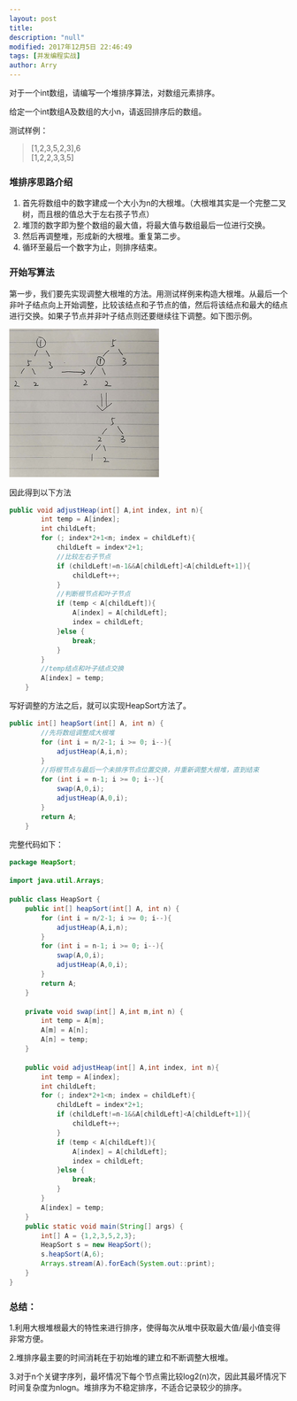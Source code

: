 ```yaml
---
layout: post
title: 
description: "null"
modified: 2017年12月5日 22:46:49
tags: [并发编程实战]
author: Arry
---
```

对于一个int数组，请编写一个堆排序算法，对数组元素排序。

给定一个int数组A及数组的大小n，请返回排序后的数组。

测试样例：
> [1,2,3,5,2,3],6  
> [1,2,2,3,3,5]  

 
###  堆排序思路介绍

1. 首先将数组中的数字建成一个大小为n的大根堆。（大根堆其实是一个完整二叉树，而且根的值总大于左右孩子节点）
2. 堆顶的数字即为整个数组的最大值，将最大值与数组最后一位进行交换。
3. 然后再调整堆，形成新的大根堆。重复第二步。
4. 循环至最后一个数字为止，则排序结束。

### 开始写算法


第一步，我们要先实现调整大根堆的方法。用测试样例来构造大根堆。从最后一个非叶子结点向上开始调整，比较该结点和子节点的值，然后将该结点和最大的结点进行交换。如果子节点并非叶子结点则还要继续往下调整。如下图示例。


![](/assets/img/2chashulizi.jpg)

因此得到以下方法
```java
public void adjustHeap(int[] A,int index, int n){
        int temp = A[index];
        int childLeft;
        for (; index*2+1<n; index = childLeft){
            childLeft = index*2+1;
            //比较左右子节点
            if (childLeft!=n-1&&A[childLeft]<A[childLeft+1]){
                childLeft++;
            }
            //判断根节点和叶子节点
            if (temp < A[childLeft]){
                A[index] = A[childLeft];
                index = childLeft;
            }else {
                break;
            }
        }
        //temp结点和叶子结点交换
        A[index] = temp;
    }
```

写好调整的方法之后，就可以实现HeapSort方法了。


```java  
public int[] heapSort(int[] A, int n) {
        //先将数组调整成大根堆
        for (int i = n/2-1; i >= 0; i--){
            adjustHeap(A,i,n);
        }
        //将根节点与最后一个未排序节点位置交换，并重新调整大根堆，直到结束
        for (int i = n-1; i >= 0; i--){
            swap(A,0,i);
            adjustHeap(A,0,i);
        }
        return A;
    }
```


完整代码如下：
```java
package HeapSort;

import java.util.Arrays;

public class HeapSort {
    public int[] heapSort(int[] A, int n) {
        for (int i = n/2-1; i >= 0; i--){
            adjustHeap(A,i,n);
        }
        for (int i = n-1; i >= 0; i--){
            swap(A,0,i);
            adjustHeap(A,0,i);
        }
        return A;
    }

    private void swap(int[] A,int m,int n) {
        int temp = A[m];
        A[m] = A[n];
        A[n] = temp;
    }

    public void adjustHeap(int[] A,int index, int n){
        int temp = A[index];
        int childLeft;
        for (; index*2+1<n; index = childLeft){
            childLeft = index*2+1;
            if (childLeft!=n-1&&A[childLeft]<A[childLeft+1]){
                childLeft++;
            }
            if (temp < A[childLeft]){
                A[index] = A[childLeft];
                index = childLeft;
            }else {
                break;
            }
        }
        A[index] = temp;
    }
    public static void main(String[] args) {
        int[] A = {1,2,3,5,2,3};
        HeapSort s = new HeapSort();
        s.heapSort(A,6);
        Arrays.stream(A).forEach(System.out::print);
    }
}
```

### 总结：


1.利用大根堆根最大的特性来进行排序，使得每次从堆中获取最大值/最小值变得非常方便。


2.堆排序最主要的时间消耗在于初始堆的建立和不断调整大根堆。


3.对于n个关键字序列，最坏情况下每个节点需比较log2(n)次，因此其最坏情况下时间复杂度为nlogn。堆排序为不稳定排序，不适合记录较少的排序。